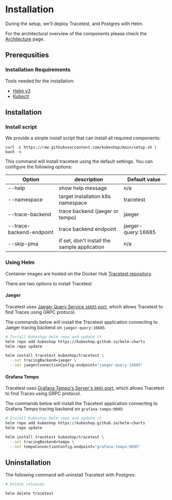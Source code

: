 # Installation

During the setup, we'll deploy Tracetest, and Postgres with Helm.

For the architectural overview of the components please check the [Architecture](architecture.md) page.

## **Prerequsities**

### **Installation Requirements**

Tools needed for the installation:

- [Helm v3](https://helm.sh/docs/intro/install/)
- [Kubectl](https://kubernetes.io/docs/tasks/tools/)

## **Installation**

### Install script

We provide a simple install script that can install all required components:

```
curl -L https://raw.githubusercontent.com/kubeshop/main/setup.sh | bash -s
```

This command will install tracetest using the default settings. You can configure the following options:


| Option                   | description                                  | Default value      |
|--------------------------|----------------------------------------------|--------------------|
| --help                   | show help message                            | n/a                |
| --namespace              | target installation k8s namespace            | tracetest          |
| --trace-backend          | trace backend (jaeger or tempo)              | jaeger             |
| --trace-backend-endpoint | trace backend endpoint                       | jaeger-query:16685 |
| --skip-pma               | if set, don't install the sample application | n/a                |


### Using Helm

Container images are hosted on the Docker Hub [Tracetest repository](https://hub.docker.com/r/kubeshop/tracetest).

There are two options to install Tracetest

#### **Jaeger**

Tracetest uses [Jaeger Query Service `16685` port](https://www.jaegertracing.io/docs/1.32/deployment/#query-service--ui), which allows Tracetest to find Traces using GRPC protocol.

The commands below will install the Tracetest application connecting to Jaeger tracing backend on `jaeger-query:16685`.

```sh
# Install Kubeshop Helm repo and update it
helm repo add kubeshop https://kubeshop.github.io/helm-charts
helm repo update

helm install tracetest kubeshop/tracetest \
  --set tracingBackend=jaeger \
  --set jaegerConnectionConfig.endpoint="jaeger-query:16685"
```

#### **Grafana Tempo**

Tracetest uses [Grafana Tempo's Server's `9095` port](https://grafana.com/docs/tempo/latest/configuration/#server), which allows Tracetest to find Traces using GRPC protocol.


The commands below will install the Tracetest application connecting to Grafana Tempo tracing backend on `grafana-tempo:9095`:

```sh
# Install Kubeshop Helm repo and update it
helm repo add kubeshop https://kubeshop.github.io/helm-charts
helm repo update

helm install tracetest kubeshop/tracetest \
  --set tracingBackend=tempo \
  --set tempoConnectionConfig.endpoint="grafana-tempo:9095"
```

## **Uninstallation**

The following command will uninstall Tracetest with Postgres:

```sh
# Delete releases

helm delete tracetest
```
